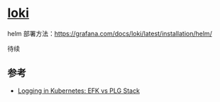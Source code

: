 # [loki](https://github.com/grafana/loki/)

helm 部署方法：https://grafana.com/docs/loki/latest/installation/helm/

待续


## 参考

- [Logging in Kubernetes: EFK vs PLG Stack](https://www.cncf.io/blog/2020/07/27/logging-in-kubernetes-efk-vs-plg-stack/)
